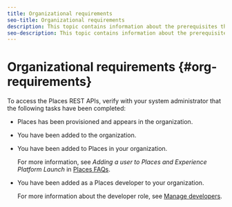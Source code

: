 ```yaml
---
title: Organizational requirements
seo-title: Organizational requirements
description: This topic contains information about the prerequisites that must be completed before you can access the Places REST APIs.
seo-description: This topic contains information about the prerequisites that must be completed before you can access the Places REST APIs.
---
```


# Organizational requirements {#org-requirements}

To access the Places REST APIs, verify with your system administrator that the following tasks have been completed:

* Places has been provisioned and appears in the organization. 
* You have been added to the organization. 
* You have been added to Places in your organization.

    For more information, see *Adding a user to Places and Experience Platform Launch* in [Places FAQs](/help/places-faqs.md).

* You have been added as a Places developer to your organization. 

  For more information about the developer role, see [Manage developers](https://helpx.adobe.com/enterprise/using/manage-developers.html).
